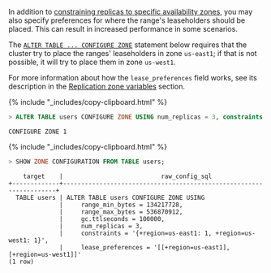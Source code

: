 In addition to [constraining replicas to specific availability zones](configure-replication-zones.html#per-replica-constraints-to-specific-availability-zones), you may also specify preferences for where the range's leaseholders should be placed.  This can result in increased performance in some scenarios.

The [`ALTER TABLE ... CONFIGURE ZONE`](alter-table.html#configure-zone) statement below requires that the cluster try to place the ranges' leaseholders in zone `us-east1`; if that is not possible, it will try to place them in zone `us-west1`.

For more information about how the `lease_preferences` field works, see its description in the [Replication zone variables](configure-replication-zones.html#replication-zone-variables) section.

{% include "_includes/copy-clipboard.html" %}
~~~ sql
> ALTER TABLE users CONFIGURE ZONE USING num_replicas = 3, constraints = '{"+region=us-east1": 1, "+region=us-west1": 1}', lease_preferences = '[[+region=us-east1], [+region=us-west1]]';
~~~

~~~
CONFIGURE ZONE 1
~~~

{% include "_includes/copy-clipboard.html" %}
~~~ sql
> SHOW ZONE CONFIGURATION FROM TABLE users;
~~~

~~~
    target    |                           raw_config_sql
+-------------+--------------------------------------------------------------------+
  TABLE users | ALTER TABLE users CONFIGURE ZONE USING
              |     range_min_bytes = 134217728,
              |     range_max_bytes = 536870912,
              |     gc.ttlseconds = 100000,
              |     num_replicas = 3,
              |     constraints = '{+region=us-east1: 1, +region=us-west1: 1}',
              |     lease_preferences = '[[+region=us-east1], [+region=us-west1]]'
(1 row)
~~~
